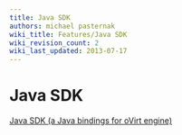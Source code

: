 ```yaml
---
title: Java SDK
authors: michael pasternak
wiki_title: Features/Java SDK
wiki_revision_count: 2
wiki_last_updated: 2013-07-17
---
```


# Java SDK

[Java SDK (a Java bindings for oVirt engine)](http://www.ovirt.org/Java-sdk)
